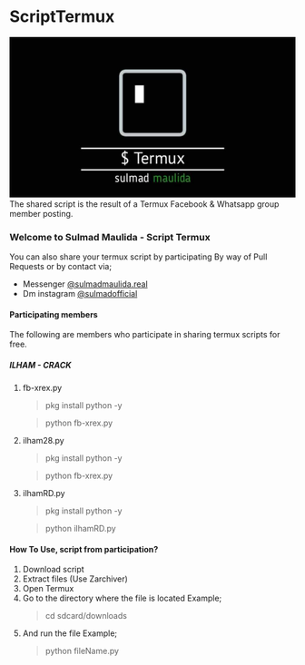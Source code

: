 # ScriptTermux
![This is an image](https://github.com/sulmadmaulida/ScriptTermux/blob/ed7176b9fb82f08e811f76f9cc40f11c0fd48463/FB_IMG_1649143647493.jpg)
The shared script is the result of a Termux Facebook &amp; Whatsapp group member posting. 

### Welcome to Sulmad Maulida - Script Termux
You can also share your termux script by participating 
By way of Pull Requests or by contact via;
 - Messenger [@sulmadmaulida.real](https://facebook.com/sulmadmaulida.real/)
 - Dm instagram [@sulmadofficial](https://instagram.com/sulmadofficial)

#### Participating members
The following are members who participate in sharing termux scripts for free. 

##### ILHAM - CRACK
1. fb-xrex.py
   > pkg install python -y
   
   > python fb-xrex.py

2. ilham28.py
   > pkg install python -y
   
   > python fb-xrex.py

3. ilhamRD.py
   > pkg install python -y
   
   > python ilhamRD.py

#### How To Use, script from participation? 
1. Download script
2. Extract files (Use Zarchiver)
3. Open Termux
4. Go to the directory where the file is located 
   Example;
   > cd sdcard/downloads 
5. And run the file 
   Example;
   > python fileName.py
